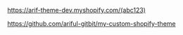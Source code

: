 https://arif-theme-dev.myshopify.com/(abc123)

https://github.com/ariful-gitbit/my-custom-shopify-theme
